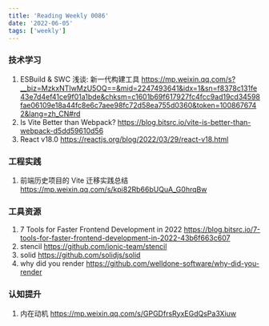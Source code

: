 ```yaml
---
title: 'Reading Weekly 0086'
date: '2022-06-05'
tags: ['weekly']
---
```


### 技术学习

1. ESBuild & SWC 浅谈: 新一代构建工具 https://mp.weixin.qq.com/s?__biz=MzkxNTIwMzU5OQ==&mid=2247493641&idx=1&sn=f8378c131fe43e7d4ef41ce9f01a1bde&chksm=c1601b69f617927fc4fcc9ad19cd34598fae06109e18a44fc8e6c7aee98fc72d58ea755d0360&token=1008676742&lang=zh_CN#rd
2. Is Vite Better than Webpack? https://blog.bitsrc.io/vite-is-better-than-webpack-d5dd59610d56
3. React v18.0 https://reactjs.org/blog/2022/03/29/react-v18.html

### 工程实践

1. 前端历史项目的 Vite 迁移实践总结 https://mp.weixin.qq.com/s/kpi82Rb66bUQuA_G0hrqBw

### 工具资源

1. 7 Tools for Faster Frontend Development in 2022 https://blog.bitsrc.io/7-tools-for-faster-frontend-development-in-2022-43b6f663c607
2. stencil https://github.com/ionic-team/stencil
3. solid https://github.com/solidjs/solid
4. why did you render https://github.com/welldone-software/why-did-you-render

### 认知提升

1. 内在动机 https://mp.weixin.qq.com/s/GPGDfrsRyxEGdQsPa3Xiuw
